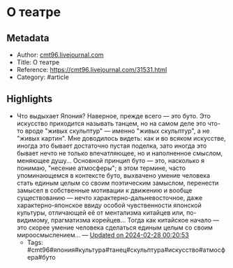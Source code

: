 # О театре

## Metadata
- Author: [cmt96.livejournal.com]()
- Title: О театре
- Reference: https://cmt96.livejournal.com/31531.html
- Category: #article

## Highlights
- Что выдыхает Япония? Наверное, прежде всего — это буто. Это искусство приходится называть танцем, но на самом деле это что-то вроде "живых скульптур" — именно "живых скульптур", а не "живых картин". Мне доводилось видеть: как и во всяком искусстве, иногда это бывает достаточно пустая поделка, зато иногда это бывает нечто не только впечатляющее, но и наполненное смыслом, меняющее душу… Основной принцип буто — это, насколько я понимаю, "несение атмосферы"; в этом термине, часто упоминающемся в контексте буто, выхвачено умение человека стать единым целым со своим поэтическим замыслом, перенести замысел в собственные мотивации к движению и вообще существованию — нечто характерно-дальневосточное, даже характерно-японское ввиду особой чувственности японской культуры, отличающей её от ментализма китайцев или, по-видимому, прагматизма корейцев… Тогда как китайское начало — это скорее умение человека сделаться единым целым со своим мироосмыслением… — [Updated on 2024-02-28 00:20:53](https://hyp.is/Fpfa3NW2Ee6M4k_TLKk7Hw/cmt96.livejournal.com/31531.html)
   - Tags: #cmt96#япония#культура#танец#скульптура#искусство#атмосфера#буто
